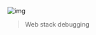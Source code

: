 ![img](https://assets.imaginablefutures.com/media/images/ALX_Logo.max-200x150.png)
  > Web stack debugging 
